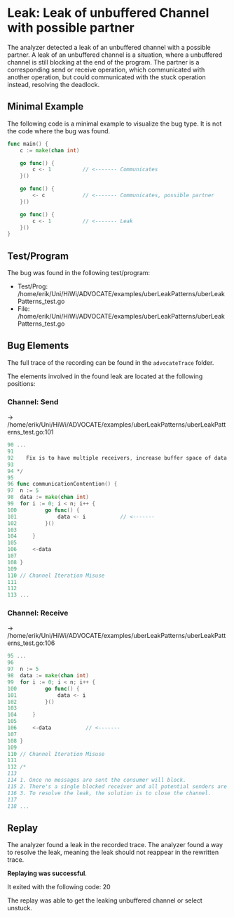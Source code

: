 # Leak: Leak of unbuffered Channel with possible partner

The analyzer detected a leak of an unbuffered channel with a possible partner.
A leak of an unbuffered channel is a situation, where a unbuffered channel is still blocking at the end of the program.
The partner is a corresponding send or receive operation, which communicated with another operation, but could communicated with the stuck operation instead, resolving the deadlock.

## Minimal Example
The following code is a minimal example to visualize the bug type. It is not the code where the bug was found.

```go
func main() {
    c := make(chan int)

    go func() {
        c <- 1          // <------- Communicates
    }()

    go func() {
        <- c            // <------- Communicates, possible partner
    }()

    go func() {
        c <- 1          // <------- Leak
    }()
}
```

## Test/Program
The bug was found in the following test/program:

- Test/Prog: /home/erik/Uni/HiWi/ADVOCATE/examples/uberLeakPatterns/uberLeakPatterns_test.go
- File: /home/erik/Uni/HiWi/ADVOCATE/examples/uberLeakPatterns/uberLeakPatterns_test.go

## Bug Elements
The full trace of the recording can be found in the `advocateTrace` folder.

The elements involved in the found leak are located at the following positions:

###  Channel: Send
-> /home/erik/Uni/HiWi/ADVOCATE/examples/uberLeakPatterns/uberLeakPatterns_test.go:101
```go
90 ...
91 
92    Fix is to have multiple receivers, increase buffer space of data channel, ...
93 
94 */
95 
96 func communicationContention() {
97 	n := 5
98 	data := make(chan int)
99 	for i := 0; i < n; i++ {
100 		go func() {
101 			data <- i           // <-------
102 		}()
103 
104 	}
105 
106 	<-data
107 
108 }
109 
110 // Channel Iteration Misuse
111 
112 
113 ...
```


###  Channel: Receive
-> /home/erik/Uni/HiWi/ADVOCATE/examples/uberLeakPatterns/uberLeakPatterns_test.go:106
```go
95 ...
96 
97 	n := 5
98 	data := make(chan int)
99 	for i := 0; i < n; i++ {
100 		go func() {
101 			data <- i
102 		}()
103 
104 	}
105 
106 	<-data           // <-------
107 
108 }
109 
110 // Channel Iteration Misuse
111 
112 /*
113 
114 1. Once no messages are sent the consumer will block.
115 2. There's a single blocked receiver and all potential senders are not stuck.
116 3. To resolve the leak, the solution is to close the channel.
117 
118 ...
```


## Replay
The analyzer found a leak in the recorded trace.
The analyzer found a way to resolve the leak, meaning the leak should not reappear in the rewritten trace.

**Replaying was successful**.

It exited with the following code: 20

The replay was able to get the leaking unbuffered channel or select unstuck.

